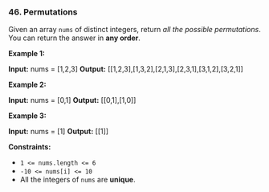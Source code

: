 ### 46\. Permutations

Given an array `nums` of distinct integers, return _all the possible permutations_. You can return the answer in **any order**.

**Example 1:**

**Input:** nums = \[1,2,3\]
**Output:** \[\[1,2,3\],\[1,3,2\],\[2,1,3\],\[2,3,1\],\[3,1,2\],\[3,2,1\]\]

**Example 2:**

**Input:** nums = \[0,1\]
**Output:** \[\[0,1\],\[1,0\]\]

**Example 3:**

**Input:** nums = \[1\]
**Output:** \[\[1\]\]

**Constraints:**

*   `1 <= nums.length <= 6`
*   `-10 <= nums[i] <= 10`
*   All the integers of `nums` are **unique**.
